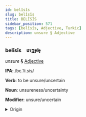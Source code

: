 ```yaml
---
id: belîsîs
slug: belîsîs
title: BELÎSÎS
sidebar_position: 571
tags: [belîsîs, Adjective, Turkic]
description: unsure § Adjective
---
```


### belîsîs&emsp;<span kind="abugida">ʋɿʓɟɐ́ɟ</span>

*unsure* **§** [Adjective](../../tags/Adjective)

**IPA**: /bɛ.ˈli.sis/

**Verb**: to be unsure/uncertain

**Noun**: unsureness/uncertainty

**Modifier**: unsure/uncertain

<details>
    <summary>Origin</summary>
    Turkish bellisiz /bɛl.li'siz/<br/>
    <em>Turkic Language Family</em>
</details>